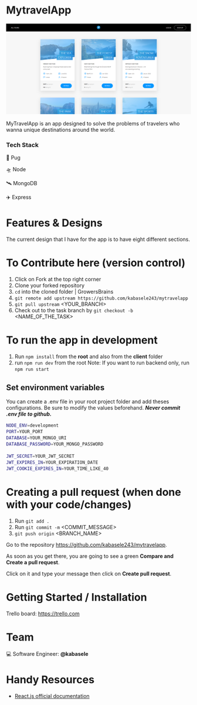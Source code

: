 # MytravelApp

![MyTravel Image](./public/img/capture.PNG)

MyTravelApp is an app designed to solve the problems of travelers who wanna unique destinations around the world.


### Tech Stack

:rocket: Pug

:flying_saucer: Node

:artificial_satellite: MongoDB

:airplane: Express

# Features & Designs

The current design that I have for the app is to have eight different sections.


# To Contribute here (version control)

1. Click on Fork at the top right corner
2. Clone your forked repository
3. `cd` into the cloned folder | GrowersBrains
4. `git remote add upstream https://github.com/kabasele243/mytravelapp`
5. `git pull upstream` <YOUR_BRANCH>
6. Check out to the task branch by `git checkout -b` <NAME_OF_THE_TASK>

# To run the app in development

1. Run `npm install` from the **root** and also from the **client** folder
2. run `npm run dev` from the root
   Note: If you want to run backend only, run `npm run start`

## Set environment variables

You can create a .env file in your root project folder and add theses configurations. Be sure to modify the values beforehand. **_Never commit .env file to github._**

```bash
NODE_ENV=development
PORT=YOUR_PORT
DATABASE=YOUR_MONGO_URI
DATABASE_PASSWORD=YOUR_MONGO_PASSWORD

JWT_SECRET=YOUR_JWT_SECRET
JWT_EXPIRES_IN=YOUR_EXPIRATION_DATE
JWT_COOKIE_EXPIRES_IN=YOUR_TIME_LIKE_40

```

# Creating a pull request (when done with your code/changes)

1. Run `git add .`
2. Run `git commit -m` <COMMIT_MESSAGE>
3. `git push origin` <BRANCH_NAME>

Go to the repository https://github.com/kabasele243/mytravelapp.

As soon as you get there, you are going to see a green **Compare and Create a pull request**.

Click on it and type your message then click on **Create pull request**.


# Getting Started / Installation


Trello board: https://trello.com

# Team

:computer: Software Engineer: **@kabasele**



# Handy Resources

- [React.js official documentation](https://reactjs.org/docs/getting-started.html)
